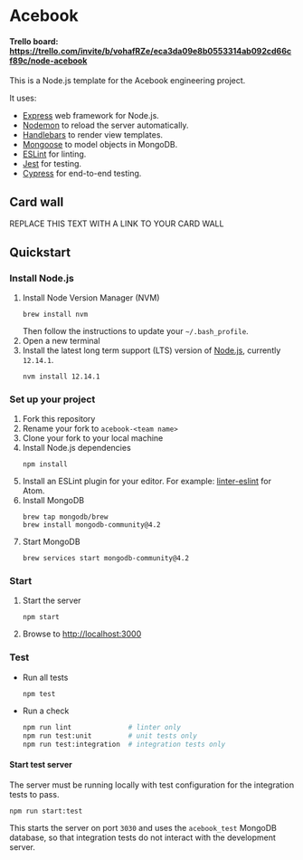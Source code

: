 # Acebook
#### Trello board: https://trello.com/invite/b/vohafRZe/eca3da09e8b0553314ab092cd66cf89c/node-acebook
This is a Node.js template for the Acebook engineering project.

It uses:
- [Express](https://expressjs.com/) web framework for Node.js.
- [Nodemon](https://nodemon.io/) to reload the server automatically.
- [Handlebars](https://handlebarsjs.com/) to render view templates.
- [Mongoose](https://mongoosejs.com) to model objects in MongoDB.
- [ESLint](https://eslint.org) for linting.
- [Jest](https://jestjs.io/) for testing.
- [Cypress](https://www.cypress.io/) for end-to-end testing.

## Card wall

REPLACE THIS TEXT WITH A LINK TO YOUR CARD WALL

## Quickstart

### Install Node.js

1. Install Node Version Manager (NVM)
    ```
    brew install nvm
    ```
    Then follow the instructions to update your `~/.bash_profile`.
1. Open a new terminal
1. Install the latest long term support (LTS) version of [Node.js](https://nodejs.org/en/), currently `12.14.1`.
    ```
    nvm install 12.14.1
    ```

### Set up your project

1. Fork this repository
1. Rename your fork to `acebook-<team name>`
1. Clone your fork to your local machine
1. Install Node.js dependencies
    ```
    npm install
    ```
1. Install an ESLint plugin for your editor. For example: [linter-eslint](https://github.com/AtomLinter/linter-eslint) for Atom.
1. Install MongoDB
    ```
    brew tap mongodb/brew
    brew install mongodb-community@4.2
    ```
1. Start MongoDB
    ```
    brew services start mongodb-community@4.2
    ```

### Start

1. Start the server
    ```
    npm start
    ```
1. Browse to [http://localhost:3000](http://localhost:3000)

### Test

* Run all tests
    ```
    npm test
    ```
* Run a check
    ```bash
    npm run lint              # linter only
    npm run test:unit         # unit tests only
    npm run test:integration  # integration tests only
    ```

#### Start test server

The server must be running locally with test configuration for the
integration tests to pass.
```
npm run start:test
```
This starts the server on port `3030` and uses the `acebook_test` MongoDB database,
so that integration tests do not interact with the development server.
